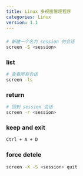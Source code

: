 ```yaml
---
title: Linux 多视窗管理程序
categories: Linux
version: 1.1
---
```




### 

```bash
# 新建一个名为 session 的会话
screen -S <session>
```

### list
```bash
# 查看所有会话
screen -ls
```

### return

```bash
# 回到 session 会话
screen -r <session>
```

### keep and exit

```bash
Ctrl + A + D
```

### force detele

```bash
screen -X -S <session> quit
```

